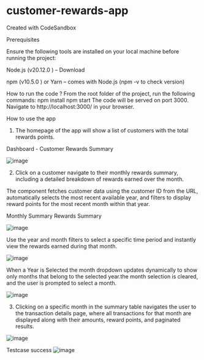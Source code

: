 # customer-rewards-app
Created with CodeSandbox

Prerequisites

Ensure the following tools are installed on your local machine before running the project:

Node.js (v20.12.0 ) – Download

npm (v10.5.0 ) or Yarn – comes with Node.js (npm -v to check version)

How to run the code ? 
From the root folder of the project, run the following commands:
npm install
npm start The code will be served on port 3000. Navigate to http://localhost:3000/ in your browser.

How to use the app

1. The homepage of the app will show a list of customers with the total rewards points.

 Dashboard - Customer Rewards Summary

![image](https://github.com/user-attachments/assets/7cc31e98-2d1c-40e9-941c-1adba023031d)

2. Click on a customer navigate to their monthly rewards summary, including a detailed breakdown of rewards earned over the month.

The component fetches customer data using the customer ID from the URL, automatically selects the most recent available year, and filters to display reward points for the most recent month within that year.
 
 Monthly Summary Rewards Summary
 
![image](https://github.com/user-attachments/assets/32e7482b-caac-4b98-b45f-de86f91e95e3)


Use the year and month filters to select a specific time period and instantly view the rewards earned during that month.

![image](https://github.com/user-attachments/assets/5f403c48-a09f-4c5a-8ab8-a4e0a9b67aef)

When a Year is Selected the month dropdown updates dynamically to show only months that belong to the selected year.the month selection is cleared, and the user is prompted to select a month.

![image](https://github.com/user-attachments/assets/5d2cdfa6-a6e1-4404-b675-3ebe544d9055)



3. Clicking on a specific month in the summary table navigates the user to the transaction details page, where all transactions for that month are displayed along with their amounts, reward points, and paginated results.

![image](https://github.com/user-attachments/assets/3b05a86d-9d9d-4113-bea4-d688f61a9023)

Testcase success
![image](https://github.com/user-attachments/assets/92e7d697-6e82-42d2-95cb-2bf5eee5bacb)




